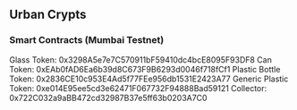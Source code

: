 ## Urban Crypts

### Smart Contracts (Mumbai Testnet)

Glass Token: 0x3298A5e7e7C570911bF59410dc4bcE8095F93DF8
Can Token: 0xEAb0fAD6Ea6b39d8C673F9B6293d0046f718fCf1
Plastic Bottle Token: 0x2836CE10c953E4Ad5f77FEe956db1531E2423A77
Generic Plastic Token: 0xe014E95ee5cd3e62471F067732F94888Bad59121
Collector: 0x722C032a9aBB472cd32987B37e5ff63b0203A7C0